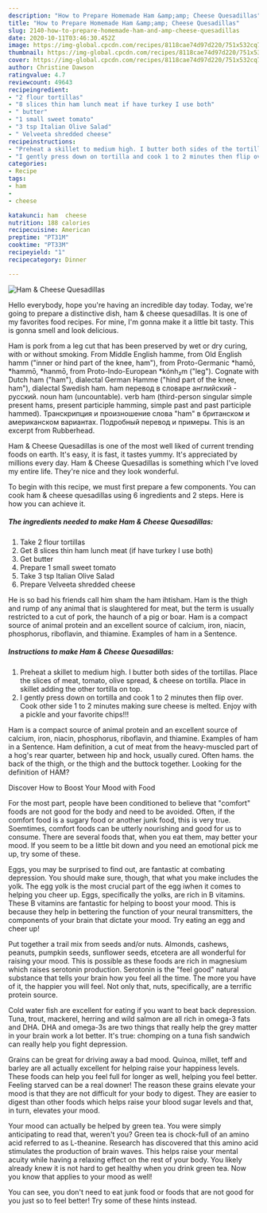 ```yaml
---
description: "How to Prepare Homemade Ham &amp;amp; Cheese Quesadillas"
title: "How to Prepare Homemade Ham &amp;amp; Cheese Quesadillas"
slug: 2140-how-to-prepare-homemade-ham-and-amp-cheese-quesadillas
date: 2020-10-11T03:46:30.452Z
image: https://img-global.cpcdn.com/recipes/8118cae74d97d220/751x532cq70/ham-cheese-quesadillas-recipe-main-photo.jpg
thumbnail: https://img-global.cpcdn.com/recipes/8118cae74d97d220/751x532cq70/ham-cheese-quesadillas-recipe-main-photo.jpg
cover: https://img-global.cpcdn.com/recipes/8118cae74d97d220/751x532cq70/ham-cheese-quesadillas-recipe-main-photo.jpg
author: Christine Dawson
ratingvalue: 4.7
reviewcount: 49643
recipeingredient:
- "2 flour tortillas"
- "8 slices thin ham lunch meat if have turkey I use both"
- " butter"
- "1 small sweet tomato"
- "3 tsp Italian Olive Salad"
- " Velveeta shredded cheese"
recipeinstructions:
- "Preheat a skillet to medium high. I butter both sides of the tortillas. Place the slices of meat, tomato, olive spread, &amp; cheese on tortilla. Place in skillet adding the other tortilla on top."
- "I gently press down on tortilla and cook 1 to 2 minutes then flip over. Cook other side 1 to 2 minutes making sure cheese is melted. Enjoy with a pickle and your favorite chips!!!"
categories:
- Recipe
tags:
- ham
- 
- cheese

katakunci: ham  cheese 
nutrition: 188 calories
recipecuisine: American
preptime: "PT31M"
cooktime: "PT33M"
recipeyield: "1"
recipecategory: Dinner

---
```



![Ham &amp; Cheese Quesadillas](https://img-global.cpcdn.com/recipes/8118cae74d97d220/751x532cq70/ham-cheese-quesadillas-recipe-main-photo.jpg)

Hello everybody, hope you're having an incredible day today. Today, we're going to prepare a distinctive dish, ham &amp; cheese quesadillas. It is one of my favorites food recipes. For mine, I'm gonna make it a little bit tasty. This is gonna smell and look delicious.

Ham is pork from a leg cut that has been preserved by wet or dry curing, with or without smoking. From Middle English hamme, from Old English hamm (&#34;inner or hind part of the knee, ham&#34;), from Proto-Germanic *hamō, *hammō, *hanmō, from Proto-Indo-European *kónh₂m (&#34;leg&#34;). Cognate with Dutch ham (&#34;ham&#34;), dialectal German Hamme (&#34;hind part of the knee, ham&#34;), dialectal Swedish ham. ham перевод в словаре английский - русский. noun ham (uncountable). verb ham (third-person singular simple present hams, present participle hamming, simple past and past participle hammed). Транскрипция и произношение слова &#34;ham&#34; в британском и американском вариантах. Подробный перевод и примеры. This is an excerpt from Rubberhead.

Ham &amp; Cheese Quesadillas is one of the most well liked of current trending foods on earth. It's easy, it is fast, it tastes yummy. It's appreciated by millions every day. Ham &amp; Cheese Quesadillas is something which I've loved my entire life. They're nice and they look wonderful.


To begin with this recipe, we must first prepare a few components. You can cook ham &amp; cheese quesadillas using 6 ingredients and 2 steps. Here is how you can achieve it.

<!--inarticleads1-->

##### The ingredients needed to make Ham &amp; Cheese Quesadillas:

1. Take 2 flour tortillas
1. Get 8 slices thin ham lunch meat (if have turkey I use both)
1. Get  butter
1. Prepare 1 small sweet tomato
1. Take 3 tsp Italian Olive Salad
1. Prepare  Velveeta shredded cheese


He is so bad his friends call him sham the ham ihtisham. Ham is the thigh and rump of any animal that is slaughtered for meat, but the term is usually restricted to a cut of pork, the haunch of a pig or boar. Ham is a compact source of animal protein and an excellent source of calcium, iron, niacin, phosphorus, riboflavin, and thiamine. Examples of ham in a Sentence. 

<!--inarticleads2-->

##### Instructions to make Ham &amp; Cheese Quesadillas:

1. Preheat a skillet to medium high. I butter both sides of the tortillas. Place the slices of meat, tomato, olive spread, &amp; cheese on tortilla. Place in skillet adding the other tortilla on top.
1. I gently press down on tortilla and cook 1 to 2 minutes then flip over. Cook other side 1 to 2 minutes making sure cheese is melted. Enjoy with a pickle and your favorite chips!!!


Ham is a compact source of animal protein and an excellent source of calcium, iron, niacin, phosphorus, riboflavin, and thiamine. Examples of ham in a Sentence. Ham definition, a cut of meat from the heavy-muscled part of a hog&#39;s rear quarter, between hip and hock, usually cured. Often hams. the back of the thigh, or the thigh and the buttock together. Looking for the definition of HAM? 

Discover How to Boost Your Mood with Food


For the most part, people have been conditioned to believe that "comfort" foods are not good for the body and need to be avoided. Often, if the comfort food is a sugary food or another junk food, this is very true. Soemtimes, comfort foods can be utterly nourishing and good for us to consume. There are several foods that, when you eat them, may better your mood. If you seem to be a little bit down and you need an emotional pick me up, try some of these.

Eggs, you may be surprised to find out, are fantastic at combating depression. You should make sure, though, that what you make includes the yolk. The egg yolk is the most crucial part of the egg iwhen it comes to helping you cheer up. Eggs, specifically the yolks, are rich in B vitamins. These B vitamins are fantastic for helping to boost your mood. This is because they help in bettering the function of your neural transmitters, the components of your brain that dictate your mood. Try eating an egg and cheer up!

Put together a trail mix from seeds and/or nuts. Almonds, cashews, peanuts, pumpkin seeds, sunflower seeds, etcetera are all wonderful for raising your mood. This is possible as these foods are rich in magnesium which raises serotonin production. Serotonin is the "feel good" natural substance that tells your brain how you feel all the time. The more you have of it, the happier you will feel. Not only that, nuts, specifically, are a terrific protein source.

Cold water fish are excellent for eating if you want to beat back depression. Tuna, trout, mackerel, herring and wild salmon are all rich in omega-3 fats and DHA. DHA and omega-3s are two things that really help the grey matter in your brain work a lot better. It's true: chomping on a tuna fish sandwich can really help you fight depression. 

Grains can be great for driving away a bad mood. Quinoa, millet, teff and barley are all actually excellent for helping raise your happiness levels. These foods can help you feel full for longer as well, helping you feel better. Feeling starved can be a real downer! The reason these grains elevate your mood is that they are not difficult for your body to digest. They are easier to digest than other foods which helps raise your blood sugar levels and that, in turn, elevates your mood.

Your mood can actually be helped by green tea. You were simply anticipating to read that, weren't you? Green tea is chock-full of an amino acid referred to as L-theanine. Research has discovered that this amino acid stimulates the production of brain waves. This helps raise your mental acuity while having a relaxing effect on the rest of your body. You likely already knew it is not hard to get healthy when you drink green tea. Now you know that applies to your mood as well!

You can see, you don't need to eat junk food or foods that are not good for you just so to feel better! Try  some  of  these  hints  instead.

